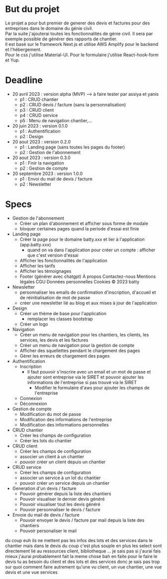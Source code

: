 # But du projet

Le projet a pour but premier de generer des devis et factures pour des entreprises dans le domaine du génie civil.  
Par la suite j'ajouterai toutes les fonctionnalités de génie civil. Il sera par exemple possible de générer des rapports de chantier.  
Il est basé sur le framework Next.js et utilise AWS Amplify pour le backend et l'hébergement.  
Pour le css j'utilise Material-UI.
Pour le formulaire j'utilise React-hook-form et Yup.

# Deadline

- 20 avril 2023 : version alpha (MVP) --> à faire tester par assiya et yanis
  - p1 : CRUD chantier
  - p2 : CRUD devis / facture (sans la personnalisation)
  - p3 : CRUD client
  - p4 : CRUD service
  - p5 : Menu de navigation chantier,...
- 20 juin 2023 : version 0.1.0
  - p1 : Authentification
  - p2 : Design
- 20 aout 2023 : version 0.2.0
  - p1 : Landing page (sans toutes les pages du footer)
  - p2 : Gestion de l'abonnement
- 20 aout 2023 : version 0.3.0
  - p1 : Finir la navigation
  - p2 : Gestion de compte
- 20 septembre 2023 : version 1.0.0
  - p1 : Envoi du mail de devis / facture
  - p2 : Newsletter

# Specs

- Gestion de l'abonnement
  - Créer un plan d'abonnement et afficher sous forme de modale
  - bloquer certaines pages quand la periode d'essai est finie
- Landing page
  - Créer la page pour le domaine batty.xxx et lier à l'application (app.batty.xxx)
    - quand on va dans l'application pour créer un compte : afficher que c'est version d'essai
  - Afficher les fonctionnalités de l'application
  - Afficher les tarifs
  - Afficher les témoignages
  - Footer (générer avec chatgpt)
    À propos
      Contactez-nous
      Mentions légales
      CGU
      Données personnelles
      Cookies
      © 2023 batty
- Newsletter
  - personnaliser les emails de confirmation d'inscription, d'accueil et de réinitialisation de mot de passe
  - créer une newsletter lié au blog et aux mises à jour de l'application
- Design
  - Créer un thème de base pour l'application
    - remplacer les classes bootstrap
  - Créer un logo
- Navigation
  - Créer un menu de navigation pour les chantiers, les clients, les services, les devis et les factures
  - Créer un menu de navigation pour la gestion de compte
  - Afficher des squellettes pendant le chargement des pages
  - Gérer les erreurs de chargement des pages
- Authentification
  - Inscription
    - Il faut pouvoir s'inscrire avec un email et un mot de passe et ajouter sont entreprise via le SIRET et pouvoir ajouter les informations de l'entreprise si pas trouvé via le SIRET
      - Modifier le formulaire d'aws pour ajouter les champs de l'entreprise
  - Connexion
  - Déconnexion
- Gestion de compte
  - Modification du mot de passe
  - Modification des informations de l'entreprise
  - Modification des informations personnelles
- CRUD chantier
  - Créer les champs de configuration
  - Créer les lots du chantier
- CRUD client
  - Créer les champs de configuration
  - associer un client à un chantier
  - pouvoir créer un client depuis un chantier
- CRUD service
  - Créer les champs de configuration
  - associer un service à un lot du chantier
  - pouvoir créer un service depuis un chantier
- Generation d'un devis / facture
  - Pouvoir générer depuis la liste des chantiers
  - Pouvoir visualiser le dernier devis généré
  - Pouvoir visualiser tout les devis généré
  - Pouvoir personnaliser le devis / facture
- Envoie du mail de devis / facture
  - Pouvoir envoyer le devis / facture par mail depuis la liste des chantiers
  - Pouvoir personaliser le mail

du coup euh ils ne mettent pas les infos des lots et des services dans le chantier mais dans le devis
du coup c'est plus souple en plus les select sont directement lié au ressources client, bibliotheque ...
je sais pas si j'aurai fais mieux
j'aurai probablement fait la meme chose
bah en faite pour le faire le devis tu as besoin du client et des lots et des services
donc je sais pas trop sur quoi comment faire autrement qu'une vu client, un vue chantier, une vue devis et une vue services
